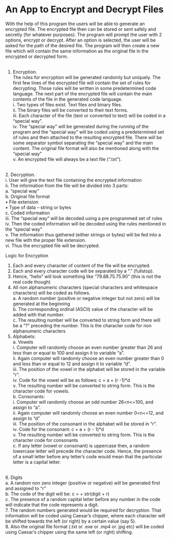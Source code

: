 # An App to Encrypt and Decrypt Files
With the help of this program the users will be able to generate an encrypted file. The encrypted file then can be stored or sent safely and secretly (for whatever purposes). The program will prompt the user with 2 options, encrypt or decrypt. After an option is selected, the user will be asked for the path of the desired file. The program will then create a new file which will contain the same information as the original file in the encrypted or decrypted form.<br><br>
1. Encryption.<br>
The rules for encryption will be generated randomly but uniquely. The first few lines of the encrypted file will contain the set of rules for decrypting. Those rules will be written in some predetermined code language. The next part of the encrypted file will contain the main contents of the file in the generated code language.<br>
i. Two types of files exist. Text files and binary files.<br>
ii. The binary files will be converted to their text forms.<br>
iii. Each character of the file (text or converted to text) will be coded in a “special way”.<br>
iv. The “special way” will be generated during the running of the program and the “special way” will be coded using a predetermined set of rules and then attached to the resulting encrypted file. There will be some separator symbol separating the “special way” and the main content. The original file format will also be mentioned along with the “special way”<br>
v. An encrypted file will always be a text file (“.txt”). <br>
<br>
2. Decryption.<br>
i. User will give the text file containing the encrypted information<br>
ii. The information from the file will be divided into 3 parts:<br>
a. “special way”<br>
b. Original file format <br>
• File extension<br>
• Type of data – string or bytes<br>
c. Coded information<br>
iii. The “special way” will be decoded using a pre programmed set of rules<br>
iv. Then the coded information will be decoded using the rules mentioned in the “special way”<br>
v. The information thus gathered (either strings or bytes) will be fed into a new file with the proper file extension.<br>
vi. Thus the encrypted file will be decrypted.<br>

Logic for Encryption<br>
1. Each and every character of content of the file will be encrypted.<br>
2. Each and every character code will be separated by a “.” (fullstop).<br>
3. Hence, “hello” will look something like “79.88.75.75.90” (this is not the real code though)<br>
4. All non alphanumeric characters (special characters and whitespace characters) will be coded as follows.<br>
a. A random number (positive or negative integer but not zero) will be generated at the beginning<br>
b. The corresponding ordinal (ASCII) value of the character will be added with that number.<br>
c. The resulting number will be converted to string form and there will be a “?” preceding the number. This is the character code for non alphanumeric characters <br>
5. Alphabets:<br>
a. Vowels<br>
i. Computer will randomly choose an even number greater than 26 and less than or equal to 100 and assign it to variable “a”.<br>
ii. Again computer will randomly choose an even number greater than 0 and less than or equal to 12 and assign it to variable “d”.<br>
iii. The position of the vowel in the alphabet will be stored in the variable “r”.<br>
iv. Code for the vowel will be as follows: c = a + (r -1)*d<br>
v. The resulting number will be converted to string form. This is the character code for vowels. <br>
b. Consonants:<br>
i. Computer will randomly choose an odd number 26<n<=100, and assign to “a”.<br>
ii. Again computer will randomly choose an even number 0<n<=12, and assign to “d”<br>
iii. The position of the consonant in the alphabet will be stored in “r”.<br>
iv. Code for the consonant: c = a + (r - 1)*d<br>
v. The resulting number will be converted to string form. This is the character code for consonants<br>
c. If any letter (vowel or consonant) is uppercase then, a random lowercase letter will precede the character code. Hence, the presence of a small letter before any letter’s code would mean that the particular letter is a capital letter.<br>
<br>
6. Digits<br>
a. A random non zero integer (positive or negative) will be generated first and assigned to “r”<br>
b. The code of the digit will be: c = <Some random capital letter> + str(digit + r)<br>
c. The presence of a random capital letter before any number in the code will indicate that the code represents a digit.<br>
7. The random numbers generated would be required for decryption. That information will be coded using Caesar’s chipper, where each character will be shifted towards the left (or right) by a certain value (say 5).<br>
8. Also the original file format (.txt or .exe or .mp4 or. jpg etc) will be coded using Caesar’s chipper using the same left (or right) shifting.
